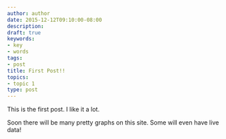 ```yaml
---
author: author
date: 2015-12-12T09:10:00-08:00
description:
draft: true
keywords:
- key
- words
tags:
- post
title: First Post!!
topics:
- topic 1
type: post
---
```


This is the first post.  I like it a lot.

Soon there will be many pretty graphs on this site.  Some will even have live
data!

